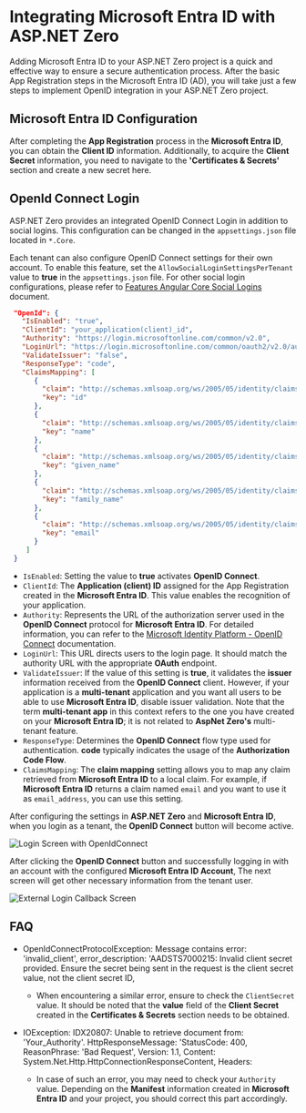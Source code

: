 # Integrating Microsoft Entra ID with ASP.NET Zero

Adding Microsoft Entra ID to your ASP.NET Zero project is a quick and effective way to ensure a secure authentication process. After the basic App Registration steps in the Microsoft Entra ID (AD), you will take just a few steps to implement OpenID integration in your ASP.NET Zero project.

## Microsoft Entra ID Configuration
After completing the **App Registration** process in the **Microsoft Entra ID**, you can obtain the **Client ID** information. Additionally, to acquire the **Client Secret** information, you need to navigate to the **'Certificates & Secrets'** section and create a new secret here.

## OpenId Connect Login
ASP.NET Zero provides an integrated OpenID Connect Login in addition to social logins. This configuration can be changed in the `appsettings.json` file located in `*.Core`.

Each tenant can also configure OpenID Connect settings for their own account. To enable this feature, set the `AllowSocialLoginSettingsPerTenant` value to **true** in the `appsettings.json` file. For other social login configurations, please refer to [Features Angular Core Social Logins](https://docs.aspnetzero.com/en/aspnet-core-angular/latest/Features-Angular-Social-Logins) document.

```json
 "OpenId": {
   "IsEnabled": "true",
   "ClientId": "your_application(client)_id",
   "Authority": "https://login.microsoftonline.com/common/v2.0",
   "LoginUrl": "https://login.microsoftonline.com/common/oauth2/v2.0/authorize",
   "ValidateIssuer": "false",
   "ResponseType": "code",
   "ClaimsMapping": [
      {
        "claim": "http://schemas.xmlsoap.org/ws/2005/05/identity/claims/nameidentifier",
        "key": "id"
      },
      {
        "claim": "http://schemas.xmlsoap.org/ws/2005/05/identity/claims/name",
        "key": "name"
      },
      {
        "claim": "http://schemas.xmlsoap.org/ws/2005/05/identity/claims/givenname",
        "key": "given_name"
      },
      {
        "claim": "http://schemas.xmlsoap.org/ws/2005/05/identity/claims/surname",
        "key": "family_name"
      },
      {
        "claim": "http://schemas.xmlsoap.org/ws/2005/05/identity/claims/emailaddress",
        "key": "email"
      }
    ]
 }
```

- `IsEnabled`: Setting the value to **true** activates **OpenID Connect**.
- `ClientId`: The **Application (client) ID** assigned for the App Registration created in the **Microsoft Entra ID**. This value enables the recognition of your application.
- `Authority`: Represents the URL of the authorization server used in the **OpenID Connect** protocol for **Microsoft Entra ID**. For detailed information, you can refer to the [Microsoft Identity Platform - OpenID Connect](https://learn.microsoft.com/en-us/entra/identity-platform/v2-protocols-oidc) documentation.
- `LoginUrl`: This URL directs users to the login page. It should match the authority URL with the appropriate **OAuth** endpoint.
- `ValidateIssuer`: If the value of this setting is **true**, it validates the **issuer** information received from the **OpenID Connect** client. However, if your application is a **multi-tenant** application and you want all users to be able to use **Microsoft Entra ID**, disable issuer validation. Note that the term **multi-tenant app** in this context refers to the one you have created on your **Microsoft Entra ID**; it is not related to **AspNet Zero's** multi-tenant feature.
- `ResponseType`: Determines the **OpenID Connect** flow type used for authentication. **code** typically indicates the usage of the **Authorization Code Flow**.
- `ClaimsMapping`: The **claim mapping** setting allows you to map any claim retrieved from **Microsoft Entra ID** to a local claim. For example, if **Microsoft Entra ID** returns a claim named `email` and you want to use it as `email_address`, you can use this setting.

After configuring the settings in **ASP.NET Zero** and **Microsoft Entra ID**, when you login as a tenant, the **OpenID Connect** button will become active.

![Login Screen with OpenIdConnect](/Images/Blog/login-screen-with-openidconnect.png)

After clicking the **OpenID Connect** button and successfully logging in with an account with the configured **Microsoft Entra ID Account**, The next screen will get other necessary information from the tenant user.

![External Login Callback Screen ](/Images/Blog/external-login-callback-screen.png)


## FAQ

- OpenIdConnectProtocolException: Message contains error: 'invalid_client', error_description: 'AADSTS7000215: Invalid client secret provided. Ensure the secret being sent in the request is the client secret value, not the client secret ID, 
    -  When encountering a similar error, ensure to check the `ClientSecret` value. It should be noted that the **value** field of the **Client Secret** created in the **Certificates & Secrets** section needs to be obtained.

- IOException: IDX20807: Unable to retrieve document from: 'Your_Authority'. HttpResponseMessage: 'StatusCode: 400, ReasonPhrase: 'Bad Request', Version: 1.1, Content: System.Net.Http.HttpConnectionResponseContent, Headers:  
    - In case of such an error, you may need to check your `Authority` value. Depending on the **Manifest** information created in **Microsoft Entra ID** and your project, you should correct this part accordingly.
